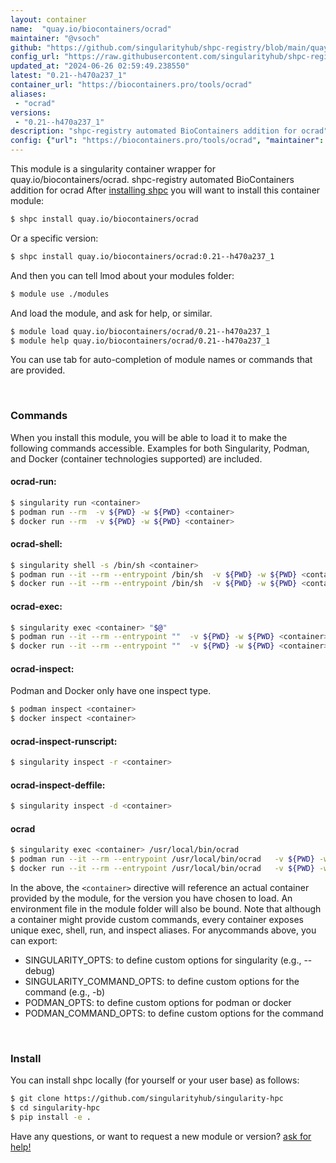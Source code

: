 ```yaml
---
layout: container
name:  "quay.io/biocontainers/ocrad"
maintainer: "@vsoch"
github: "https://github.com/singularityhub/shpc-registry/blob/main/quay.io/biocontainers/ocrad/container.yaml"
config_url: "https://raw.githubusercontent.com/singularityhub/shpc-registry/main/quay.io/biocontainers/ocrad/container.yaml"
updated_at: "2024-06-26 02:59:49.238550"
latest: "0.21--h470a237_1"
container_url: "https://biocontainers.pro/tools/ocrad"
aliases:
 - "ocrad"
versions:
 - "0.21--h470a237_1"
description: "shpc-registry automated BioContainers addition for ocrad"
config: {"url": "https://biocontainers.pro/tools/ocrad", "maintainer": "@vsoch", "description": "shpc-registry automated BioContainers addition for ocrad", "latest": {"0.21--h470a237_1": "sha256:01f099c2bb4c87d487fcd2d18167d64fe8b55f0939d276933ca5be5be2e68314"}, "tags": {"0.21--h470a237_1": "sha256:01f099c2bb4c87d487fcd2d18167d64fe8b55f0939d276933ca5be5be2e68314"}, "docker": "quay.io/biocontainers/ocrad", "aliases": {"ocrad": "/usr/local/bin/ocrad"}}
---
```


This module is a singularity container wrapper for quay.io/biocontainers/ocrad.
shpc-registry automated BioContainers addition for ocrad
After [installing shpc](#install) you will want to install this container module:


```bash
$ shpc install quay.io/biocontainers/ocrad
```

Or a specific version:

```bash
$ shpc install quay.io/biocontainers/ocrad:0.21--h470a237_1
```

And then you can tell lmod about your modules folder:

```bash
$ module use ./modules
```

And load the module, and ask for help, or similar.

```bash
$ module load quay.io/biocontainers/ocrad/0.21--h470a237_1
$ module help quay.io/biocontainers/ocrad/0.21--h470a237_1
```

You can use tab for auto-completion of module names or commands that are provided.

<br>

### Commands

When you install this module, you will be able to load it to make the following commands accessible.
Examples for both Singularity, Podman, and Docker (container technologies supported) are included.

#### ocrad-run:

```bash
$ singularity run <container>
$ podman run --rm  -v ${PWD} -w ${PWD} <container>
$ docker run --rm  -v ${PWD} -w ${PWD} <container>
```

#### ocrad-shell:

```bash
$ singularity shell -s /bin/sh <container>
$ podman run --it --rm --entrypoint /bin/sh  -v ${PWD} -w ${PWD} <container>
$ docker run --it --rm --entrypoint /bin/sh  -v ${PWD} -w ${PWD} <container>
```

#### ocrad-exec:

```bash
$ singularity exec <container> "$@"
$ podman run --it --rm --entrypoint ""  -v ${PWD} -w ${PWD} <container> "$@"
$ docker run --it --rm --entrypoint ""  -v ${PWD} -w ${PWD} <container> "$@"
```

#### ocrad-inspect:

Podman and Docker only have one inspect type.

```bash
$ podman inspect <container>
$ docker inspect <container>
```

#### ocrad-inspect-runscript:

```bash
$ singularity inspect -r <container>
```

#### ocrad-inspect-deffile:

```bash
$ singularity inspect -d <container>
```


#### ocrad

```bash
$ singularity exec <container> /usr/local/bin/ocrad
$ podman run --it --rm --entrypoint /usr/local/bin/ocrad   -v ${PWD} -w ${PWD} <container> -c " $@"
$ docker run --it --rm --entrypoint /usr/local/bin/ocrad   -v ${PWD} -w ${PWD} <container> -c " $@"
```



In the above, the `<container>` directive will reference an actual container provided
by the module, for the version you have chosen to load. An environment file in the
module folder will also be bound. Note that although a container
might provide custom commands, every container exposes unique exec, shell, run, and
inspect aliases. For anycommands above, you can export:

 - SINGULARITY_OPTS: to define custom options for singularity (e.g., --debug)
 - SINGULARITY_COMMAND_OPTS: to define custom options for the command (e.g., -b)
 - PODMAN_OPTS: to define custom options for podman or docker
 - PODMAN_COMMAND_OPTS: to define custom options for the command

<br>

### Install

You can install shpc locally (for yourself or your user base) as follows:

```bash
$ git clone https://github.com/singularityhub/singularity-hpc
$ cd singularity-hpc
$ pip install -e .
```

Have any questions, or want to request a new module or version? [ask for help!](https://github.com/singularityhub/singularity-hpc/issues)